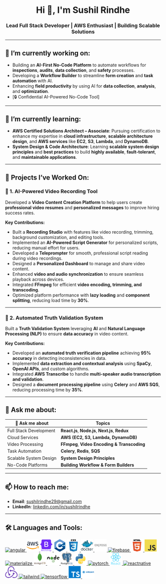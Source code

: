 <h1 align="center">Hi 👋, I'm Sushil Rindhe</h1>
<h3 align="center">Lead Full Stack Developer | AWS Enthusiast | Building Scalable Solutions</h3>

---

## 🔭 I’m currently working on:
- Building an **AI-First No-Code Platform** to automate workflows for **inspections**, **audits**, **data collection**, and **safety** processes.
- Developing a **Workflow Builder** to streamline **form creation** and **task automation** with AI.
- Enhancing **field productivity** by using AI for **data collection**, **analysis**, and **optimization**.
- [🔒 Confidential AI-Powered No-Code Tool]

---

## 🌱 I’m currently learning:
- **AWS Certified Solutions Architect – Associate**: Pursuing certification to enhance my expertise in **cloud infrastructure**, **scalable architecture design**, and **AWS services** like **EC2**, **S3**, **Lambda**, and **DynamoDB**.
- **System Design & Code Architecture**: Learning **scalable system design principles** and **best practices** to build **highly available**, **fault-tolerant**, and **maintainable applications**.

---

## 🔧 Projects I’ve Worked On:

### 🚀 1. **AI-Powered Video Recording Tool**  
Developed a **Video Content Creation Platform** to help users create **professional video resumes** and **personalized messages** to improve hiring success rates.

**Key Contributions:**
- Built a **Recording Studio** with features like video recording, trimming, background customization, and editing tools.
- Implemented an **AI-Powered Script Generator** for personalized scripts, reducing manual effort for users.
- Developed a **Teleprompter** for smooth, professional script reading during video recordings.
- Designed a **Personalized Dashboard** to manage and share video content.
- Enhanced **video and audio synchronization** to ensure seamless playback across devices.
- Integrated **FFmpeg** for efficient **video encoding, trimming, and transcoding**.
- Optimized platform performance with **lazy loading** and **component splitting**, reducing load time by **30%**.

---

### 🤖 2. **Automated Truth Validation System**  
Built a **Truth Validation System** leveraging **AI** and **Natural Language Processing (NLP)** to ensure **data accuracy** in video content.

**Key Contributions:**
- Developed an **automated truth verification pipeline** achieving **95% accuracy** in detecting inconsistencies in data.
- Implemented **data extraction and contextual analysis** using **SpaCy**, **OpenAI APIs**, and custom algorithms.
- Integrated **AWS Transcribe** to handle **multi-speaker audio transcription and validation**.
- Designed a **document processing pipeline** using **Celery** and **AWS SQS**, reducing processing time by **35%**.

---

## 💬 Ask me about:
| 💬 **Ask me about**             | **Topics**                                  |
|---------------------------------|---------------------------------------------|
| Full Stack Development          | **React.js**, **Node.js**, **Next.js**, **Redux** |
| Cloud Services                  | **AWS (EC2, S3, Lambda, DynamoDB)**         |
| Video Processing                | **FFmpeg**, **Video Encoding & Transcoding** |
| Task Automation                 | **Celery**, **Redis**, **SQS**              |
| Scalable System Design          | **System Design Principles**                |
| No-Code Platforms               | **Building Workflow & Form Builders**       |

---

## 📫 How to reach me:
- **Email**: [sushilrindhe29@gmail.com](mailto:sushilrindhe29@gmail.com)
- **LinkedIn**: [linkedin.com/in/sushilrindhe](https://www.linkedin.com/in/sushilrindhe/)

---

## 🛠 Languages and Tools:

<p align="left"> 
  <a href="https://angular.io" target="_blank" rel="noreferrer"> 
    <img src="https://angular.io/assets/images/logos/angular/angular.svg" alt="angular" width="40" height="40"/> 
  </a> 
  <a href="https://aws.amazon.com" target="_blank" rel="noreferrer"> 
    <img src="https://raw.githubusercontent.com/devicons/devicon/master/icons/amazonwebservices/amazonwebservices-original-wordmark.svg" alt="aws" width="40" height="40"/> 
  </a> 
  <a href="https://getbootstrap.com" target="_blank" rel="noreferrer"> 
    <img src="https://raw.githubusercontent.com/devicons/devicon/master/icons/bootstrap/bootstrap-plain-wordmark.svg" alt="bootstrap" width="40" height="40"/> 
  </a> 
  <a href="https://www.w3schools.com/cpp/" target="_blank" rel="noreferrer"> 
    <img src="https://raw.githubusercontent.com/devicons/devicon/master/icons/cplusplus/cplusplus-original.svg" alt="cplusplus" width="40" height="40"/> 
  </a> 
  <a href="https://www.w3schools.com/css/" target="_blank" rel="noreferrer"> 
    <img src="https://raw.githubusercontent.com/devicons/devicon/master/icons/css3/css3-original-wordmark.svg" alt="css3" width="40" height="40"/> 
  </a> 
  <a href="https://www.docker.com/" target="_blank" rel="noreferrer"> 
    <img src="https://raw.githubusercontent.com/devicons/devicon/master/icons/docker/docker-original-wordmark.svg" alt="docker" width="40" height="40"/> 
  </a> 
  <a href="https://expressjs.com" target="_blank" rel="noreferrer"> 
    <img src="https://raw.githubusercontent.com/devicons/devicon/master/icons/express/express-original-wordmark.svg" alt="express" width="40" height="40"/> 
  </a> 
  <a href="https://firebase.google.com/" target="_blank" rel="noreferrer"> 
    <img src="https://www.vectorlogo.zone/logos/firebase/firebase-icon.svg" alt="firebase" width="40" height="40"/> 
  </a> 
  <a href="https://www.w3.org/html/" target="_blank" rel="noreferrer"> 
    <img src="https://raw.githubusercontent.com/devicons/devicon/master/icons/html5/html5-original-wordmark.svg" alt="html5" width="40" height="40"/> 
  </a> 
  <a href="https://developer.mozilla.org/en-US/docs/Web/JavaScript" target="_blank" rel="noreferrer"> 
    <img src="https://raw.githubusercontent.com/devicons/devicon/master/icons/javascript/javascript-original.svg" alt="javascript" width="40" height="40"/> 
  </a> 
  <a href="https://materializecss.com/" target="_blank" rel="noreferrer"> 
    <img src="https://raw.githubusercontent.com/prplx/svg-logos/5585531d45d294869c4eaab4d7cf2e9c167710a9/svg/materialize.svg" alt="materialize" width="40" height="40"/> 
  </a> 
  <a href="https://www.mongodb.com/" target="_blank" rel="noreferrer"> 
    <img src="https://raw.githubusercontent.com/devicons/devicon/master/icons/mongodb/mongodb-original-wordmark.svg" alt="mongodb" width="40" height="40"/> 
  </a> 
  <a href="https://nodejs.org" target="_blank" rel="noreferrer"> 
    <img src="https://raw.githubusercontent.com/devicons/devicon/master/icons/nodejs/nodejs-original-wordmark.svg" alt="nodejs" width="40" height="40"/> 
  </a> 
  <a href="https://www.postgresql.org" target="_blank" rel="noreferrer"> 
    <img src="https://raw.githubusercontent.com/devicons/devicon/master/icons/postgresql/postgresql-original-wordmark.svg" alt="postgresql" width="40" height="40"/> 
  </a> 
  <a href="https://www.python.org" target="_blank" rel="noreferrer"> 
    <img src="https://raw.githubusercontent.com/devicons/devicon/master/icons/python/python-original.svg" alt="python" width="40" height="40"/> 
  </a> 
  <a href="https://pytorch.org/" target="_blank" rel="noreferrer"> 
    <img src="https://www.vectorlogo.zone/logos/pytorch/pytorch-icon.svg" alt="pytorch" width="40" height="40"/> 
  </a> 
  <a href="https://reactjs.org/" target="_blank" rel="noreferrer"> 
    <img src="https://raw.githubusercontent.com/devicons/devicon/master/icons/react/react-original-wordmark.svg" alt="react" width="40" height="40"/> 
  </a> 
  <a href="https://reactnative.dev/" target="_blank" rel="noreferrer"> 
    <img src="https://reactnative.dev/img/header_logo.svg" alt="reactnative" width="40" height="40"/> 
  </a> 
  <a href="https://redux.js.org" target="_blank" rel="noreferrer"> 
    <img src="https://raw.githubusercontent.com/devicons/devicon/master/icons/redux/redux-original.svg" alt="redux" width="40" height="40"/> 
  </a> 
  <a href="https://tailwindcss.com/" target="_blank" rel="noreferrer"> 
    <img src="https://www.vectorlogo.zone/logos/tailwindcss/tailwindcss-icon.svg" alt="tailwind" width="40" height="40"/> 
  </a> 
  <a href="https://www.tensorflow.org" target="_blank" rel="noreferrer"> 
    <img src="https://www.vectorlogo.zone/logos/tensorflow/tensorflow-icon.svg" alt="tensorflow" width="40" height="40"/> 
  </a> 
  <a href="https://www.typescriptlang.org/" target="_blank" rel="noreferrer"> 
    <img src="https://raw.githubusercontent.com/devicons/devicon/master/icons/typescript/typescript-original.svg" alt="typescript" width="40" height="40"/> 
  </a> 
  <a href="https://webpack.js.org" target="_blank" rel="noreferrer"> 
    <img src="https://raw.githubusercontent.com/devicons/devicon/d00d0969292a6569d45b06d3f350f463a0107b0d/icons/webpack/webpack-original-wordmark.svg" alt="webpack" width="40" height="40"/> 
  </a> 
</p>

